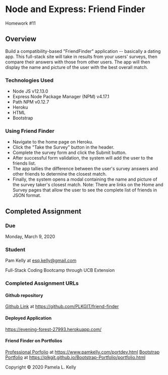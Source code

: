 # Node and Express: Friend Finder
Homework #11

## Overview
 Build a compatibility-based "FriendFinder" application -- basically a dating app. This full-stack site will take in results from your users' surveys, then compare their answers with those from other users. The app will then display the name and picture of the user with the best overall match.

### Technologies Used
  * Node JS v12.13.0
  * Express Node Package Manager (NPM) v4.17.1
  * Path NPM v0.12.7
  * Heroku
  * HTML
  * Bootstrap

### Using Friend Finder
  * Navigate to the home page on Heroku.
  * Click the "Take the Survey" button in the header.
  * Complete the survey form and click the Submit button.
  * After successful form validation, the system will add the user to the friends list.
  * The app tallies the difference between the user's survey answers and other friends to determine the closest match.
  * Finally, the system opens a modal containing the name and picture of the survey taker's closest match.
  Note: There are links on the Home and Survey pages that allow the user to see the complete list of friends in JSON format.

## Completed Assignment

### Due
Monday, March 9, 2020

### Student
Pam Kelly at [esq.kelly@gmail.com](mailto:esq.kelly@gmail.com)

Full-Stack Coding Bootcamp through UCB Extension

### Completed Assignment URLs
#### Github repository
[Github Link](https://github.com/PLKGIT/friend-finder) at https://github.com/PLKGIT/friend-finder
#### Deployed Application
https://evening-forest-27993.herokuapp.com/
#### Friend Finder on Portfolios
[Professional Porfolio](https://www.pamkelly.com/portdev.html) at https://www.pamkelly.com/portdev.html
[Bootstrap Portfolio](https://plkgit.github.io/Bootstrap-Portfolio/portfolio.html) at https://plkgit.github.io/Bootstrap-Portfolio/portfolio.html


Copyright &copy; 2020 Pamela L. Kelly